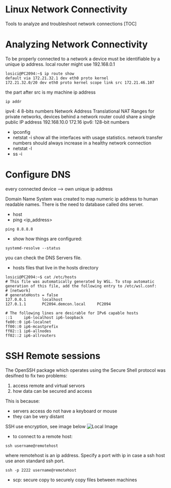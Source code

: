 # Linux Network Connectivity
Tools to analyze and troubleshoot network connections
[TOC]

# Analyzing Network Connectivity
To be properly connected to a network a device must be identifiable by a unique ip address. 
local router might use 192.168.0.1 

```
losici@PC2094:~$ ip route show
default via 172.21.32.1 dev eth0 proto kernel
172.21.32.0/20 dev eth0 proto kernel scope link src 172.21.46.107
```
the part after src is my machine ip address
```
ip addr
```
ipv4: 4 8-bits numbers
Network Address Translational NAT
Ranges for private networks, devices behind a network router could share a single public IP address
192.168.10.0
172.16
ipv6: 128-bit numbers

- ipconfig
- netstat -i
show all the interfaces with usage statistics. network transfer numbers should always increase in a healthy network connection
- netstat -l 
- ss -i
# Configure DNS
every connected device --> own unique ip address

Domain Name System was created to map numeric ip address to human readable names. There is the need to database called dns server.

- host
- ping <ip_address>
```
ping 8.8.8.8
```
- show how things are configured:
```
systemd-resolve --status
```
you can check the DNS Servers file.

- hosts files that live in the hosts directory
```
losici@PC2094:~$ cat /etc/hosts
# This file was automatically generated by WSL. To stop automatic generation of this file, add the following entry to /etc/wsl.conf:
# [network]
# generateHosts = false
127.0.0.1       localhost
127.0.1.1       PC2094.demcon.local     PC2094

# The following lines are desirable for IPv6 capable hosts
::1     ip6-localhost ip6-loopback
fe00::0 ip6-localnet
ff00::0 ip6-mcastprefix
ff02::1 ip6-allnodes
ff02::2 ip6-allrouters
```

# SSH Remote sessions
The OpenSSH package which operates using the Secure Shell protocol was desifned to fix two problems:
1. access remote and virtual servors
1. how data can be secured and access

This is because:
- servers access do not have a keyboard or mouse
- they can be very distant

SSH use encryption, see image below
![Local Image](ssh.png)
- to connect to a remote host:
```
ssh username@remotehost
```
where remotehost is an ip address.
Specify a port with ip in case a ssh host use  anon standard ssh port.
```
ssh -p 2222 username@remotehost
```
- scp: secure copy to securely copy files between machines